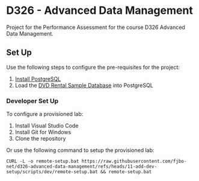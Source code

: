 # D326 - Advanced Data Management 
Project for the Performance Assessment for the course D326 Advanced Data Management.

## Set Up

Use the following steps to configure the pre-requisites for the project:
1. [Install PostgreSQL](https://neon.com/postgresql/postgresql-getting-started/install-postgresql)
0. Load the [DVD Rental Sample Database](https://neon.tech/unify?a=41263d5e-7865-4b0c-abb2-9efabc408393&n=postgresqltutorial/dvdrental.zip) into PostgreSQL

### Developer Set Up

To configure a provisioned lab:
1. Install Visual Studio Code
0. Install Git for Windows
0. Clone the repository

Or use the following command to setup the provisioned lab:
``` batch
CURL -L -o remote-setup.bat https://raw.githubusercontent.com/fjbo-net/d326-advanced-data-management/refs/heads/11-add-dev-setup/scripts/dev/remote-setup.bat && remote-setup.bat
```